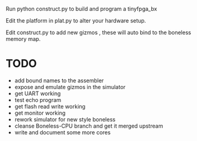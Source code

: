 Run python construct.py to build and program a tinyfpga_bx

Edit the platform in plat.py to alter your hardware setup.

Edit construct.py to add new gizmos , these will auto bind to the boneless memory map.

# TODO
- add bound names to the assembler 
- expose and emulate gizmos in the simulator 
- get UART working 
- test echo program
- get flash read write working 
- get monitor working 
- rework simulator for new style boneless
- cleanse Boneless-CPU branch and get it merged upstream
- write and document some more cores
